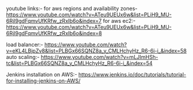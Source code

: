 youtube links:-
for aws regions and availability zones- https://www.youtube.com/watch?v=ATeu9UEUx6w&list=PLiH9_MU-6RjI9gdFqmvUfKRfw_zRxIb6o&index=7
for aws ec2:- https://www.youtube.com/watch?v=ATeu9UEUx6w&list=PLiH9_MU-6RjI9gdFqmvUfKRfw_zRxIb6o&index=8

load balancer:- https://www.youtube.com/watch?v=eKL4LBjpZv8&list=PLBGx66SQNZ8a_y_CMLHchyHz_R6-6i-i_&index=58
auto scaling:- https://www.youtube.com/watch?v=mLJImHSh-tc&list=PLBGx66SQNZ8a_y_CMLHchyHz_R6-6i-i_&index=54

Jenkins installation on AWS:- https://www.jenkins.io/doc/tutorials/tutorial-for-installing-jenkins-on-AWS/


